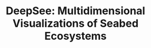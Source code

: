 ---
authors:
- Adam Coscia
- Haley M Sapers
- Noah Deutsch
- Malika Khurana
- John S Magyar
- Sergio A Parra
- Daniel R Utter
- Rebecca L Wipfler
- David W Caress
- Eric J Martin
- Jennifer B Paduan
- Maggie Hendrie
- Santiago Lombeyda
- Hillary Mushkin
- Alex Endert
- Scott Davidoff
- Victoria J Orphan
link: https://doi.org/10.1145/3613904.3642001
tags:
- Data visualization
- Deep ocean research
- Design study
- Scientific visualization
- Visual analytics
title: 'DeepSee: Multidimensional Visualizations of Seabed Ecosystems'
venue: Proceedings of the CHI Conference on Human Factors in Computing Systems
year: 2024
---